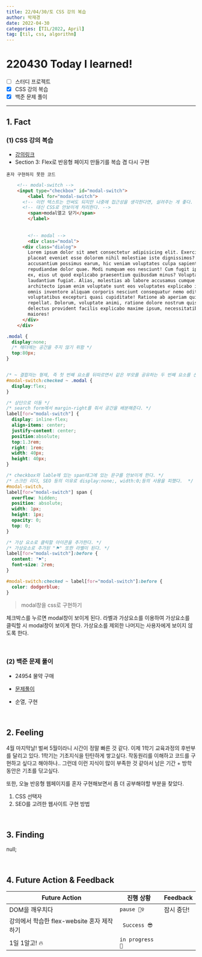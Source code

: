 ```yaml
---
title: 22/04/30/토 CSS 강의 복습 
author: 박재경
date: 2022-04-30
categories: [TIL/2022, April]
tag: [til, css, algorithm]
---
```


# 220430 Today I learned!

- [ ] 스터디 프로젝트
- [x] CSS 강의 복습
- [x] 백준 문제 풀이 

---

## 1. Fact 

### (1) CSS 강의 복습

- [강의링크](https://www.inflearn.com/course/css-flex-grid-%EC%A0%9C%EB%8C%80%EB%A1%9C-%EC%9D%B5%ED%9E%88%EA%B8%B0/dashboard)
- Section 3:  Flex로 반응형 페이지 만들기를 복습 겸 다시 구현

`혼자 구현하지 못한 코드`

```html
	<!-- modal-switch -->
    <input type="checkbox" id="modal-switch">
		<label for="modal-switch">
      <!-- 이런 텍스트는 안써도 되지만 나중에 접근성을 생각한다면, 살려주는 게 좋다. -->
      <!-- 대신 CSS로 안보이게 처리한다. -->
        <span>modal열고 닫기</span>
		</label>
  
  
		<!-- modal -->
		<div class="modal">
      <div class="dialog">
        Lorem ipsum dolor sit amet consectetur adipisicing elit. Exercitationem
        placeat eveniet esse dolorem nihil molestiae iste dignissimos? Ad
        accusantium possimus earum, hic veniam voluptates culpa sapiente, in
        repudiandae dolor quae. Modi numquam eos nesciunt! Cum fugit ipsam quam
        ex, eius ut quod explicabo praesentium quibusdam minus? Voluptatem est
        laudantium fugiat. Alias, molestias ab labore accusamus cumque minima,
        architecto ipsam enim voluptate sunt eos voluptates explicabo iusto eum
        omnis inventore aliquam corporis nesciunt consequatur nemo odit
        voluptatibus excepturi quasi cupiditate! Ratione ab aperiam quisquam
        repellat. Dolorum, voluptate animi, ratione dolore nostrum quis numquam
        delectus provident facilis explicabo maxime ipsum, necessitatibus
        maiores!
      </div>
    </div>
```

```css
.modal {
  display:none;
  /* 헤더에는 공간을 주지 않기 위함 */
  top:80px;
}


/* ~ 결합자는 형제, 즉 첫 번째 요소를 뒤따르면서 같은 부모를 공유하는 두 번째 요소를 선택한다. */
#modal-switch:checked ~ .modal {
  display:flex;
}

/* 상단으로 이동 */
/* search form에서 margin-right를 줘서 공간을 배분해준다. */
label[for="modal-switch"] {
  display: inline-flex;
  align-items: center;
  justify-content: center;
  position:absolute;
  top:1.3rem;
  right: 1rem;
  width: 40px;
  height: 40px;
}

/* checkbox와 lable에 있는 span태그에 있는 문구를 안보이게 한다. */
/* 스크린 리더, SEO 등의 이유로 display:none;, width:0;등의 사용을 피했다.  */
#modal-switch,
label[for="modal-switch"] span {
  overflow: hidden;
  position: absolute;
  width: 1px;
  height: 1px;
  opacity: 0;
  top: 0; 
}

/* 가상 요소로 클릭할 아이콘을 추가한다. */
/* 가상요소로 추가된 "⚑" 또한 라벨이 된다. */
label[for="modal-switch"]:before {
  content: "⚑";
  font-size: 2rem;
}

#modal-switch:checked ~ label[for="modal-switch"]:before {
  color: dodgerblue;
}
```

> modal창을 css로 구현하기

체크박스를 누르면 modal창이 보이게 된다. 라벨과 가상요소를 이용하여 가상요소를 클릭할 시 modal창이 보이게 한다. 
가상요소를 제외한 나머지는 사용자에게 보이지 않도록 한다. 

<br>

### (2) 백준 문제 풀이

- 24954 물약 구매

- [문제풀이](https://github.com/JaeKP/Study/tree/master/algorithm/1%EC%9D%BC1%EC%95%8C%EA%B3%A0/04%EC%9B%94/0430)
- 순열, 구현

<br>

## 2. Feeling

4월 마지막날! 벌써 5월이라니 시간이 정말 빠른 것 같다. 이제 1학기 교육과정의 후반부를 달리고 있다. 1학기는 기초지식을 탄탄하게 쌓고싶다. 작동원리를 이해하고 코드를 구현하고 싶다고 해야하나.. 그런데 이런 지식이 많이 부족한 것 같아서 남은 기간 + 방학동안은 기초를 닦고싶다. 

또한, 오늘 반응형 웹페이지를 혼자 구현해보면서 좀 더 공부해야할 부분을 찾았다.

1. CSS 선택자 
2. SEO를 고려한 웹사이트 구현 방법

<br>

## 3. Finding 

null;

<br>

## 4. Future Action & Feedback

| Future Action                              | 진행 상황       | Feedback   |
| ------------------------------------------ | --------------- | ---------- |
| DOM을 깨우치다                             | `pause 🤦‍♀️`      | 잠시 중단! |
| 강의에서 학습한 flex-website 혼자 제작하기 | ` Success 😎`    |            |
| 1일 1알고! 🔥                               | `in progress 🚀` |            |

<br>
